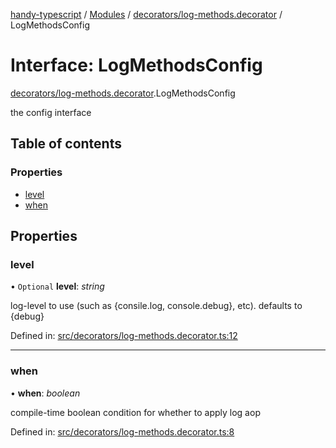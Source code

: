 [handy-typescript](../README.md) / [Modules](../modules.md) / [decorators/log-methods.decorator](../modules/decorators_log_methods_decorator.md) / LogMethodsConfig

# Interface: LogMethodsConfig

[decorators/log-methods.decorator](../modules/decorators_log_methods_decorator.md).LogMethodsConfig

the config interface

## Table of contents

### Properties

- [level](decorators_log_methods_decorator.logmethodsconfig.md#level)
- [when](decorators_log_methods_decorator.logmethodsconfig.md#when)

## Properties

### level

• `Optional` **level**: *string*

log-level to use (such as {consile.log, console.debug}, etc). defaults to {debug}

Defined in: [src/decorators/log-methods.decorator.ts:12](https://github.com/robbiemu/handy-typescript/blob/3eaf458/src/decorators/log-methods.decorator.ts#L12)

___

### when

• **when**: *boolean*

compile-time boolean condition for whether to apply log aop

Defined in: [src/decorators/log-methods.decorator.ts:8](https://github.com/robbiemu/handy-typescript/blob/3eaf458/src/decorators/log-methods.decorator.ts#L8)
